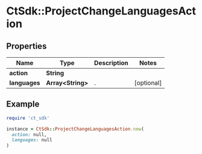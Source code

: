 # CtSdk::ProjectChangeLanguagesAction

## Properties

| Name | Type | Description | Notes |
| ---- | ---- | ----------- | ----- |
| **action** | **String** |  |  |
| **languages** | **Array&lt;String&gt;** | . | [optional] |

## Example

```ruby
require 'ct_sdk'

instance = CtSdk::ProjectChangeLanguagesAction.new(
  action: null,
  languages: null
)
```

